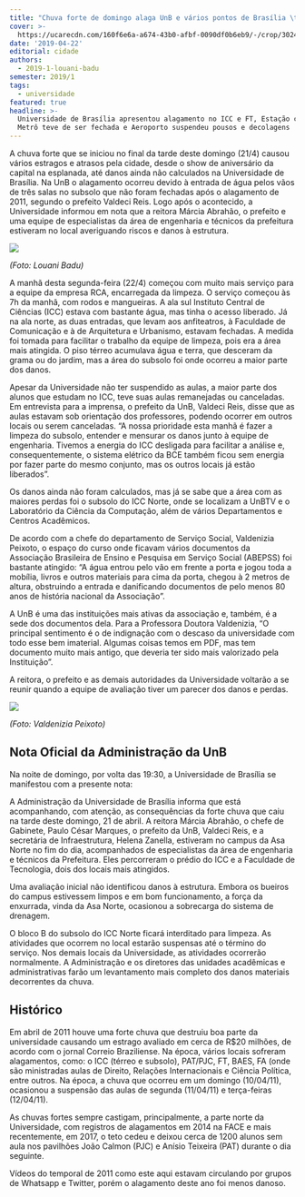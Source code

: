 ```yaml
---
title: "Chuva forte de domingo alaga UnB e vários pontos de Brasília \t"
cover: >-
  https://ucarecdn.com/160f6e6a-a674-43b0-afbf-0090df0b6eb9/-/crop/3024x2543/0,981/-/preview/-/enhance/100/
date: '2019-04-22'
editorial: cidade
authors:
  - 2019-1-louani-badu
semester: 2019/1
tags:
  - universidade
featured: true
headline: >-
  Universidade de Brasília apresentou alagamento no ICC e FT, Estação central do
  Metrô teve de ser fechada e Aeroporto suspendeu pousos e decolagens
---
```

A chuva forte que se iniciou no final da tarde deste domingo (21/4) causou vários estragos e atrasos pela cidade, desde o show de aniversário da capital na esplanada, até danos ainda não calculados na Universidade de Brasília. Na UnB o alagamento ocorreu devido à entrada de água pelos vãos de três salas no subsolo que não foram fechadas após o alagamento de 2011, segundo o prefeito Valdeci Reis. Logo após o acontecido, a Universidade informou em nota que a reitora Márcia Abrahão, o prefeito e uma equipe de especialistas da área de engenharia e técnicos da prefeitura estiveram no local averiguando riscos e danos à estrutura.

![](https://ucarecdn.com/5439a57a-4a11-4703-9dc3-9b93166fc2c4/)

_(Foto: Louani Badu)_

A manhã desta segunda-feira (22/4) começou com muito mais serviço para a equipe da empresa RCA, encarregada da limpeza. O serviço começou às 7h da manhã, com rodos e mangueiras. A ala sul Instituto Central de Ciências (ICC) estava com bastante água, mas tinha o acesso liberado. Já na ala norte, as duas entradas, que levam aos anfiteatros, à Faculdade de Comunicação e à de Arquitetura e Urbanismo, estavam fechadas. A medida foi tomada para facilitar o trabalho da equipe de limpeza, pois era a área mais atingida. O piso térreo acumulava água e terra, que desceram da grama ou do jardim, mas a área do subsolo foi onde ocorreu a maior parte dos danos.

Apesar da Universidade não ter suspendido as aulas, a maior parte dos alunos que estudam no ICC, teve suas aulas remanejadas ou canceladas. Em entrevista para a imprensa, o prefeito da UnB, Valdeci Reis, disse que as aulas estavam sob orientação dos professores, podendo ocorrer em outros locais ou serem canceladas. “A nossa prioridade esta manhã é fazer a limpeza do subsolo, entender e mensurar os danos junto à equipe de engenharia. Tivemos a energia do ICC desligada para facilitar a análise e, consequentemente, o sistema elétrico da BCE também ficou sem energia por fazer parte do mesmo conjunto, mas os outros locais já estão liberados”. 

Os danos ainda não foram calculados, mas já se sabe que a área com as maiores perdas foi o subsolo do ICC Norte, onde se localizam a UnBTV e o Laboratório da Ciência da Computação, além de vários Departamentos e Centros Acadêmicos. 

De acordo com a chefe do departamento de Serviço Social, Valdenizia Peixoto, o espaço do curso onde ficavam vários documentos da Associação Brasileira de Ensino e Pesquisa em Serviço Social (ABEPSS) foi bastante atingido: “A água entrou pelo vão em frente a porta e jogou toda a mobília, livros e outros materiais para cima da porta, chegou à 2 metros de altura, obstruindo a entrada e danificando documentos de pelo menos 80 anos de história nacional da Associação”. 

A UnB é uma das instituições mais ativas da associação e, também, é a sede dos documentos dela. Para a Professora Doutora Valdenizia, “O principal sentimento é o de indignação com o descaso da universidade com todo esse bem imaterial. Algumas coisas temos em PDF, mas tem documento muito mais antigo, que deveria ter sido mais valorizado pela Instituição”. 

A reitora, o prefeito e as demais autoridades da Universidade voltarão a se reunir quando a equipe de avaliação tiver um parecer dos danos e perdas. 

![](https://ucarecdn.com/cd837f20-5fed-4b83-81b3-138599e0996f/)

_(Foto: Valdenizia Peixoto)_

## Nota Oficial da Administração da UnB

Na noite de domingo, por volta das 19:30, a Universidade de Brasília se manifestou com a presente nota:

A Administração da Universidade de Brasília informa que está acompanhando, com atenção, as consequências da forte chuva que caiu na tarde deste domingo, 21 de abril. A reitora Márcia Abrahão, o chefe de Gabinete, Paulo César Marques, o prefeito da UnB, Valdeci Reis, e a secretária de Infraestrutura, Helena Zanella, estiveram no campus da Asa Norte no fim do dia, acompanhados de especialistas da área de engenharia e técnicos da Prefeitura. Eles percorreram o prédio do ICC e a Faculdade de Tecnologia, dois dos locais mais atingidos.

Uma avaliação inicial não identificou danos à estrutura. Embora os bueiros do campus estivessem limpos e em bom funcionamento, a força da enxurrada, vinda da Asa Norte, ocasionou a sobrecarga do sistema de drenagem.

O bloco B do subsolo do ICC Norte ficará interditado para limpeza. As atividades que ocorrem no local estarão suspensas até o término do serviço. Nos demais locais da Universidade, as atividades ocorrerão normalmente. A Administração e os diretores das unidades acadêmicas e administrativas farão um levantamento mais completo dos danos materiais decorrentes da chuva.

## Histórico

Em abril de 2011 houve uma forte chuva que destruiu boa parte da universidade causando um estrago avaliado em cerca de R$20 milhões, de acordo com o jornal Correio Braziliense. Na época, vários locais sofreram alagamentos, como: o ICC (térreo e subsolo), PAT/PJC, FT, BAES, FA (onde são ministradas aulas de Direito, Relações Internacionais e Ciência Política, entre outros. Na época, a chuva que ocorreu em um domingo (10/04/11), ocasionou a suspensão das aulas de segunda (11/04/11) e terça-feiras (12/04/11).

As chuvas fortes sempre castigam, principalmente, a parte norte da Universidade, com registros de alagamentos em 2014 na FACE e mais recentemente, em 2017, o teto cedeu e deixou cerca de 1200 alunos sem aula nos pavilhões João Calmon (PJC) e Anísio Teixeira (PAT) durante o dia seguinte.

Vídeos do temporal de 2011 como este aqui estavam circulando por grupos de Whatsapp e Twitter, porém o alagamento deste ano foi menos danoso.
